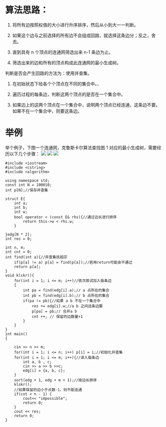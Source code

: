 # 算法思路：

1. 将所有边按照权值的大小进行升序排序，然后从小到大一一判断。

2. 如果这个边与之前选择的所有边不会组成回路，就选择这条边分；反之，舍去。

3. 直到具有 n 个顶点的连通网筛选出来 n-1 条边为止。

4. 筛选出来的边和所有的顶点构成此连通网的最小生成树。

判断是否会产生回路的方法为：使用并查集。

1. 在初始状态下给各个个顶点在不同的集合中。、

2. 遍历过程的每条边，判断这两个顶点的是否在一个集合中。

3. 如果边上的这两个顶点在一个集合中，说明两个顶点已经连通，这条边不要。如果不在一个集合中，则要这条边。

# 举例
举个例子，下图一个连通网，克鲁斯卡尔算法查找图 1 对应的最小生成树，需要经历以下几个步骤：
![](Pasted%20image%2020241220132841.png)
![](Pasted%20image%2020241220132858.png)
![](Pasted%20image%2020241220132913.png)
```
#include <iostream>
#include <cstring>
#include <algorithm>

using namespace std;
const int N = 100010;
int p[N];//保存并查集

struct E{
    int a;
    int b;
    int w;
    bool operator < (const E& rhs){//通过边长进行排序
        return this->w < rhs.w;
    }

}edg[N * 2];
int res = 0;

int n, m;
int cnt = 0;
int find(int a){//并查集找祖宗
    if(p[a] != a) p[a] = find(p[a]);//若用return可能会不通过
    return p[a];
}
void klskr(){
    for(int i = 1; i <= m; i++)//依次尝试加入每条边
    {
        int pa = find(edg[i].a);// a 点所在的集合
        int pb = find(edg[i].b);// b 点所在的集合
        if(pa != pb){//如果 a b 不在一个集合中
            res += edg[i].w;//a b 之间这条边要
            p[pa] = pb;// 合并a b
            cnt ++; // 保留的边数量+1
        }
    }
}
int main()
{

    cin >> n >> m;
    for(int i = 1; i <= n; i++) p[i] = i;//初始化并查集
    for(int i = 1; i <= m; i++){//读入每条边
        int a, b , c;
        cin >> a >> b >>c;
        edg[i] = {a, b, c};
    }
    sort(edg + 1, edg + m + 1);//按边长排序
    klskr();
    //如果保留的边小于点数-1，则不能连通
    if(cnt < n - 1) {
        cout<< "impossible";
        return 0;
    }
    cout << res;
    return 0;
}

```